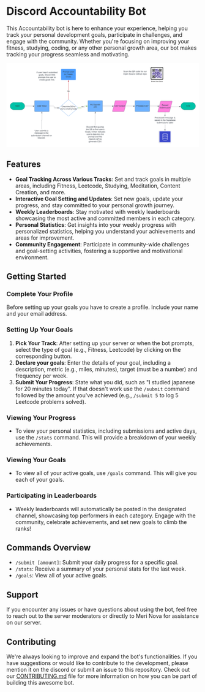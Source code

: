 # Discord Accountability Bot

This Accountability bot is here to enhance your experience, helping you track your personal development goals, participate in challenges, and engage with the community. Whether you're focusing on improving your fitness, studying, coding, or any other personal growth area, our bot makes tracking your progress seamless and motivating.

![image](images/system_diagram.png)


## Features

- **Goal Tracking Across Various Tracks**: Set and track goals in multiple areas, including Fitness, Leetcode, Studying, Meditation, Content Creation, and more.
- **Interactive Goal Setting and Updates**: Set new goals, update your progress, and stay committed to your personal growth journey.
- **Weekly Leaderboards**: Stay motivated with weekly leaderboards showcasing the most active and committed members in each category.
- **Personal Statistics**: Get insights into your weekly progress with personalized statistics, helping you understand your achievements and areas for improvement.
- **Community Engagement**: Participate in community-wide challenges and goal-setting activities, fostering a supportive and motivational environment.

## Getting Started

### Complete Your Profile
Before setting up your goals you have to create a profile. Include your name and your email address. 

### Setting Up Your Goals

1. **Pick Your Track**: After setting up your server or when the bot prompts, select the type of goal (e.g., Fitness, Leetcode) by clicking on the corresponding button.
2. **Declare your goals**: Enter the details of your goal, including a description, metric (e.g., miles, minutes), target (must be a number) and frequency per week.
3. **Submit Your Progress**: State what you did, such as "I studied japanese for 20 minutes today". If that doesn't work use the `/submit` command followed by the amount you've achieved (e.g., `/submit 5` to log 5 Leetcode problems solved). 

### Viewing Your Progress

- To view your personal statistics, including submissions and active days, use the `/stats` command. This will provide a breakdown of your weekly achievements.

### Viewing Your Goals

- To view all of your active goals, use `/goals` command. This will give you each of your goals. 

### Participating in Leaderboards

- Weekly leaderboards will automatically be posted in the designated channel, showcasing top performers in each category. Engage with the community, celebrate achievements, and set new goals to climb the ranks!

## Commands Overview

- `/submit [amount]`: Submit your daily progress for a specific goal.
- `/stats`: Receive a summary of your personal stats for the last week.
- `/goals`: View all of your active goals. 

## Support

If you encounter any issues or have questions about using the bot, feel free to reach out to the server moderators or directly to Meri Nova for assistance on our server.

## Contributing

We're always looking to improve and expand the bot's functionalities. If you have suggestions or would like to contribute to the development, please mention it on the discord or submit an issue to this repository. Check out our [CONTRIBUTING.md](.github/workflows/CONTRIBUTING.md) file for more information on how you can be part of building this awesome bot. 

